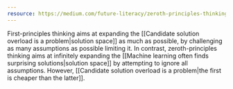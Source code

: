 ```yaml
---
resource: https://medium.com/future-literacy/zeroth-principles-thinking-9376d0b7e7f5
---
```


First-principles thinking aims at expanding the [[Candidate solution overload is a problem|solution space]] as much as possible, by challenging as many assumptions as possible limiting it. In contrast, zeroth-principles thinking aims at infinitely expanding the [[Machine learning often finds surprising solutions|solution space]] by attempting to ignore all assumptions. However, [[Candidate solution overload is a problem|the first is cheaper than the latter]].